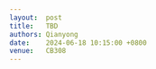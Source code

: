 ```yaml
--- 
layout:  post 
title:   TBD
authors: Qianyong
date:    2024-06-18 10:15:00 +0800
venue:   CB308
--- 
```


